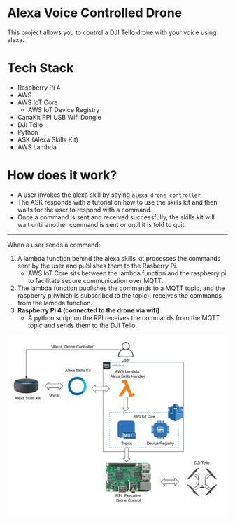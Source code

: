 # Alexa Voice Controlled Drone
This project allows you to control a DJI Tello drone with your voice using alexa. 

# Tech Stack
- Raspberry Pi 4
- AWS
- AWS IoT Core
	- AWS IoT Device Registry 
- CanaKit RPI USB Wifi Dongle  
- DJI Tello
- Python 
- ASK (Alexa Skills Kit) 
- AWS Lambda


# How does it work?
- A user invokes the alexa skill by saying `alexa drone controller`
- The ASK responds with a tutorial on how to use the skills kit and then waits for the user to respond with a command. 
- Once a command is sent and received successfully, the skills kit will wait until another command is sent or until it is told to quit.  

----------------------------------
When a user sends a command:
1. A lambda function behind the alexa skills kit processes the commands sent by the user and publishes them to the Rasberry Pi.
      * AWS IoT Core sits between the lambda function and the raspberry pi to facilitate secure communication over MQTT.
2. The lambda function publishes the commands to a MQTT topic, and the raspberry pi(which is subscribed to the topic): receives the commands from the lambda function.
3. **Raspberry Pi 4 (connected to the drone via wifi)**
      * A python script on the RPI receives the commands from the MQTT topic and sends them to the DJI Tello.
      
![](images/upload.png)







   

